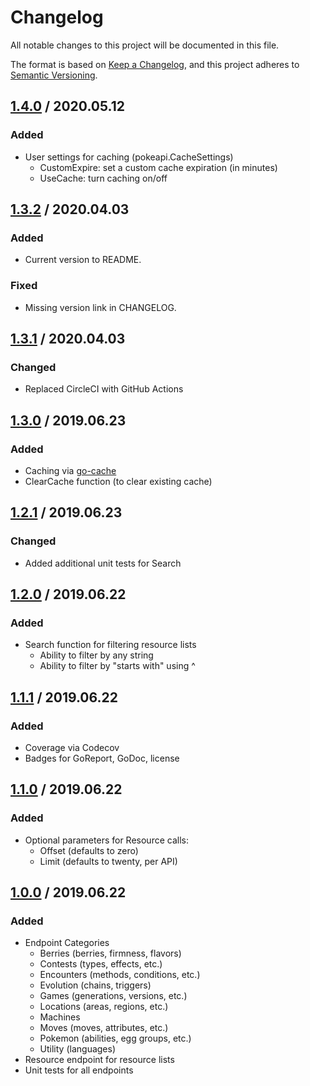 # Changelog
All notable changes to this project will be documented in this file.

The format is based on [Keep a Changelog](https://keepachangelog.com/en/1.0.0/),
and this project adheres to [Semantic Versioning](https://semver.org/spec/v2.0.0.html).

## [1.4.0] / 2020.05.12
### Added
- User settings for caching (pokeapi.CacheSettings)
  - CustomExpire: set a custom cache expiration (in minutes)
  - UseCache: turn caching on/off

## [1.3.2] / 2020.04.03
### Added
- Current version to README.
### Fixed
- Missing version link in CHANGELOG.

## [1.3.1] / 2020.04.03
### Changed
- Replaced CircleCI with GitHub Actions

## [1.3.0] / 2019.06.23
### Added
- Caching via [go-cache](https://github.com/patrickmn/go-cache)
- ClearCache function (to clear existing cache)
  
## [1.2.1] / 2019.06.23
### Changed
- Added additional unit tests for Search

## [1.2.0] / 2019.06.22
### Added
- Search function for filtering resource lists
  - Ability to filter by any string
  - Ability to filter by "starts with" using ^

## [1.1.1] / 2019.06.22
### Added
- Coverage via Codecov
- Badges for GoReport, GoDoc, license

## [1.1.0] / 2019.06.22
### Added
- Optional parameters for Resource calls:
  - Offset (defaults to zero)
  - Limit (defaults to twenty, per API)

## [1.0.0] / 2019.06.22
### Added
- Endpoint Categories
  - Berries (berries, firmness, flavors)
  - Contests (types, effects, etc.)
  - Encounters (methods, conditions, etc.)
  - Evolution (chains, triggers)
  - Games (generations, versions, etc.)
  - Locations (areas, regions, etc.)
  - Machines
  - Moves (moves, attributes, etc.)
  - Pokemon (abilities, egg groups, etc.)
  - Utility (languages)
- Resource endpoint for resource lists
- Unit tests for all endpoints

[Unreleased]: https://github.com/EssGeeEich/pokeapi-go/compare/v1.4.0...HEAD
[1.4.0]: https://github.com/EssGeeEich/pokeapi-go/compare/v1.3.2...v1.4.0
[1.3.2]: https://github.com/EssGeeEich/pokeapi-go/compare/v1.3.1...v1.3.2
[1.3.1]: https://github.com/EssGeeEich/pokeapi-go/compare/v1.3.0...v1.3.1
[1.3.0]: https://github.com/EssGeeEich/pokeapi-go/compare/v1.2.1...v1.3.0
[1.2.1]: https://github.com/EssGeeEich/pokeapi-go/compare/v1.2.0...v1.2.1
[1.2.0]: https://github.com/EssGeeEich/pokeapi-go/compare/v1.1.1...v1.2.0
[1.1.1]: https://github.com/EssGeeEich/pokeapi-go/compare/v1.1.0...v1.1.1
[1.1.0]: https://github.com/EssGeeEich/pokeapi-go/compare/v1.0.0...v1.1.0
[1.0.0]: https://github.com/EssGeeEich/pokeapi-go/releases/tag/v1.0.0